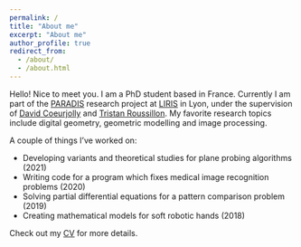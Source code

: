 ```yaml
---
permalink: /
title: "About me"
excerpt: "About me"
author_profile: true
redirect_from: 
  - /about/
  - /about.html
---
```


Hello! Nice to meet you. I am a PhD student based in France. Currently I am part of the [PARADIS](https://perso.liris.cnrs.fr/tristan.roussillon/paradis.html) research project at [LIRIS](https://www.insa-lyon.fr/) in Lyon, under the supervision of [David Coeurjolly](https://perso.liris.cnrs.fr/david.coeurjolly/) and [Tristan Roussillon](https://perso.liris.cnrs.fr/tristan.roussillon/). My favorite research topics include digital geometry, geometric modelling and image processing. 

A couple of things I’ve worked on: 
- Developing variants and theoretical studies for plane probing algorithms  (2021)
- Writing code for a program which fixes medical image recognition problems (2020)
- Solving partial differential equations for a pattern comparison problem  (2019)
- Creating mathematical models for soft robotic hands (2018)

Check out my [CV](https://mothorchids.github.io/cv_fr/) for more details.
